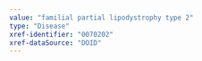 ```yaml
---
value: "familial partial lipodystrophy type 2"
type: "Disease"
xref-identifier: "0070202"
xref-dataSource: "DOID"
---
```

